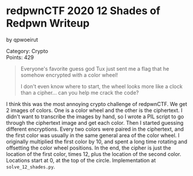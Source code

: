 # redpwnCTF 2020 12 Shades of Redpwn Writeup
by qpwoeirut

Category: Crypto<br>
Points: 429

> Everyone's favorite guess god Tux just sent me a flag that he somehow encrypted with a color wheel!
>
> I don't even know where to start, the wheel looks more like a clock than a cipher... can you help me crack the code?

I think this was the most annoying crypto challenge of redpwnCTF.
We get 2 images of colors. One is a color wheel and the other is the ciphertext.
I didn't want to transcribe the images by hand, so I wrote a PIL script to go through the ciphertext image and get each color.
Then I started guessing different encryptions.
Every two colors were paired in the ciphertext, and the first color was usually in the same general area of the color wheel.
I originally multiplied the first color by 10, and spent a long time rotating and offsetting the color wheel positions.
In the end, the cipher is just the location of the first color, times 12, plus the location of the second color.
Locations start at 0, at the top of the circle.
Implementation at `solve_12_shades.py`.